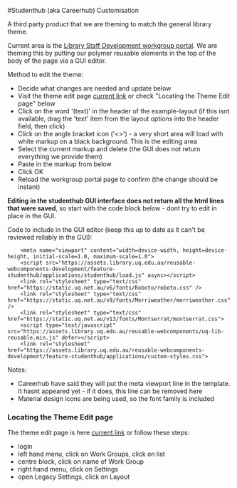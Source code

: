 #Studenthub (aka Careerhub)  Customisation

A third party product that we are theming to match the general library theme.

Current area is the [Library Staff Development workgroup portal](https://studenthub.uq.edu.au/workgroups/library-staff-development/events/). We are theming this by putting our polymer reusable elements in the top of the body of the page via a GUI editor.

Method to edit the theme:

- Decide what changes are needed and update below
- Visit the theme edit page [current link](https://www.studenthub.uq.edu.au/Admin/SubSites/Layout.aspx?id=14) or check "Locating the Theme Edit page" below
- Click on the word '(text)' in the header of the example-layout (if this isnt available, drag the 'text' item from
  the layout options into the header field, then click)
- Click on the angle bracket icon ('<>') - a very short area will load with white markup on a black background. This is the editing area
- Select the current markup and delete (the GUI does not return everything we provide them)
- Paste in the markup from below
- Click OK
- Reload the workgroup portal page to confirm (the change should be instant)

**Editing in the studenthub GUI interface does not return all the html lines that were saved**, so start with the code block below - dont try to edit in place in the GUI.

Code to include in the GUI editor (keep this up to date as it can't be reviewed reliably in the GUI):

        <meta name="viewport" content="width=device-width, height=device-height, initial-scale=1.0, maximum-scale=1.0">
        <script src="https://assets.library.uq.edu.au/reusable-webcomponents-development/feature-studenthub/applications/studenthub/load.js" async></script>
        <link rel="stylesheet" type="text/css" href="https://static.uq.net.au/v6/fonts/Roboto/roboto.css" />
        <link rel="stylesheet" type="text/css" href="https://static.uq.net.au/v9/fonts/Merriweather/merriweather.css" />
        <link rel="stylesheet" type="text/css" href="https://static.uq.net.au/v13/fonts/Montserrat/montserrat.css">
        <script type="text/javascript" src="https://assets.library.uq.edu.au/reusable-webcomponents/uq-lib-reusable.min.js" defer></script>
        <link rel="stylesheet" href="https://assets.library.uq.edu.au/reusable-webcomponents-development/feature-studenthub/applications/custom-styles.css">

Notes:

* Careerhub have said they will put the meta viewport line in the template. It hasnt appeared yet - if it does, this line can be removed here
* Material design icons are being used, so the font family is included

### Locating the Theme Edit page

The theme edit page is here [current link](https://www.studenthub.uq.edu.au/Admin/SubSites/Layout.aspx?id=14) or follow these steps:

- login
- left hand menu, click on Work Groups, click on list
- centre block, click on name of Work Group
- right hand menu, click on Settings
- open Legacy Settings, click on Layout
